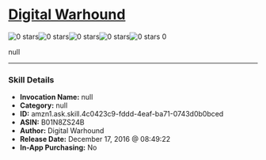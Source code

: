 # [ Digital Warhound](http://alexa.amazon.com/#skills/amzn1.ask.skill.4c0423c9-fddd-4eaf-ba71-0743d0b0bced)
![0 stars](../../images/ic_star_border_black_18dp_1x.png)![0 stars](../../images/ic_star_border_black_18dp_1x.png)![0 stars](../../images/ic_star_border_black_18dp_1x.png)![0 stars](../../images/ic_star_border_black_18dp_1x.png)![0 stars](../../images/ic_star_border_black_18dp_1x.png) 0

null

***

### Skill Details

* **Invocation Name:** null
* **Category:** null
* **ID:** amzn1.ask.skill.4c0423c9-fddd-4eaf-ba71-0743d0b0bced
* **ASIN:** B01N8ZS24B
* **Author:**  Digital Warhound
* **Release Date:** December 17, 2016 @ 08:49:22
* **In-App Purchasing:** No
